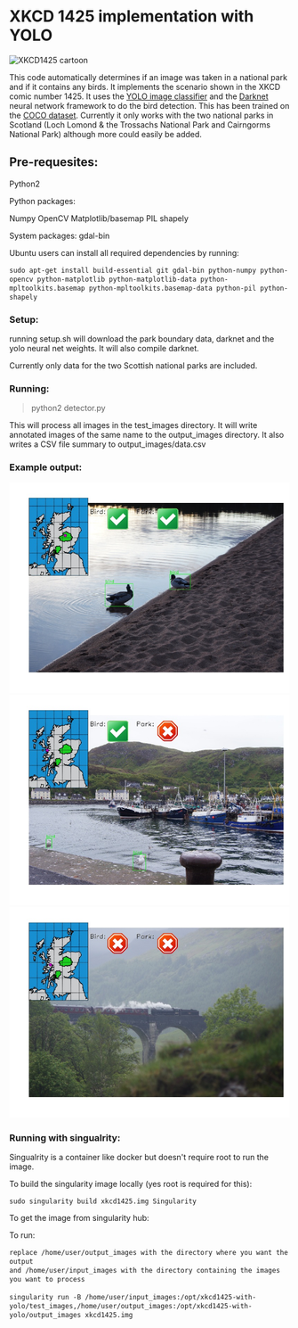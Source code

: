 # XKCD 1425 implementation with YOLO

![XKCD1425 cartoon](https://imgs.xkcd.com/comics/tasks.png)

This code automatically determines if an image was taken in a national park and if it contains any birds. It implements the scenario shown in the XKCD comic number 1425. It uses the [YOLO image classifier](https://pjreddie.com/darknet/yolo/) and the [Darknet](https://pjreddie.com/darkne) neural network framework to do the bird detection. This has been trained on the [COCO dataset](http://cocodataset.org/). Currently it only works with the two national parks in Scotland (Loch Lomond & the Trossachs National Park and Cairngorms National Park) although more could easily be added. 

## Pre-requesites:

Python2

Python packages:

Numpy
OpenCV
Matplotlib/basemap
PIL
shapely

System packages:
gdal-bin

Ubuntu users can install all required dependencies by running:

    sudo apt-get install build-essential git gdal-bin python-numpy python-opencv python-matplotlib python-matplotlib-data python-mpltoolkits.basemap python-mpltoolkits.basemap-data python-pil python-shapely


### Setup:

running setup.sh will download the park boundary data, darknet and the yolo neural net weights. It will also compile darknet.

Currently only data for the two Scottish national parks are included. 

### Running:

> python2 detector.py

This will process all images in the test_images directory. It will write annotated images of the same name to the output_images directory. 
It also writes a CSV file summary to output_images/data.csv

### Example output:

![example image 1](https://raw.githubusercontent.com/colinsauze/xkcd1425-with-yolo/master/output_images/Duck2.jpg)
![example image 2](https://raw.githubusercontent.com/colinsauze/xkcd1425-with-yolo/master/output_images/Seagulls.jpg)
![example image 3](https://raw.githubusercontent.com/colinsauze/xkcd1425-with-yolo/master/output_images/Train.jpg)

### Running with singualrity:

Singualrity is a container like docker but doesn't require root to run the image.

To build the singularity image locally (yes root is required for this):

    sudo singularity build xkcd1425.img Singularity

To get the image from singularity hub:

To run:

    replace /home/user/output_images with the directory where you want the output 
    and /home/user/input_images with the directory containing the images you want to process

    singularity run -B /home/user/input_images:/opt/xkcd1425-with-yolo/test_images,/home/user/output_images:/opt/xkcd1425-with-yolo/output_images xkcd1425.img